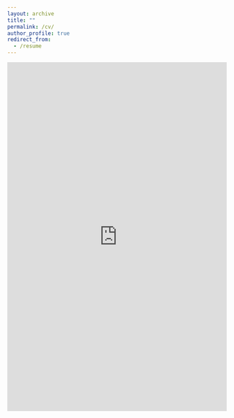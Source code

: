 ```yaml
---
layout: archive
title: ""
permalink: /cv/
author_profile: true
redirect_from:
  - /resume
---
```


<iframe src="https://docs.google.com/gview?url=zoey-rw.github.io/images/Werbin_CV_May2020.pdf&embedded=true" style="width:100%; height:800px;" frameborder="0">
